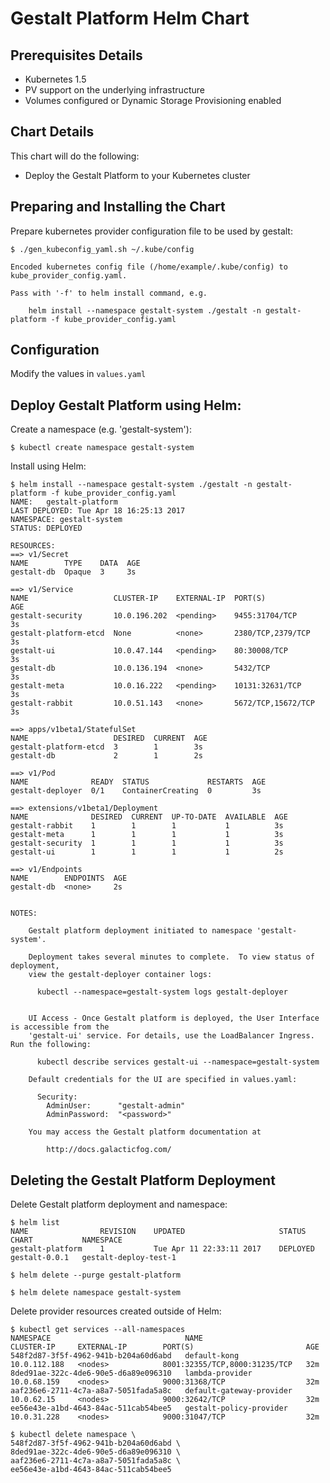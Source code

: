 # Gestalt Platform Helm Chart

## Prerequisites Details
* Kubernetes 1.5
* PV support on the underlying infrastructure
* Volumes configured or Dynamic Storage Provisioning enabled

## Chart Details
This chart will do the following:

* Deploy the Gestalt Platform to your Kubernetes cluster

## Preparing and Installing the Chart

Prepare kubernetes provider configuration file to be used by gestalt:

```
$ ./gen_kubeconfig_yaml.sh ~/.kube/config

Encoded kubernetes config file (/home/example/.kube/config) to kube_provider_config.yaml.

Pass with '-f' to helm install command, e.g.

    helm install --namespace gestalt-system ./gestalt -n gestalt-platform -f kube_provider_config.yaml
```


## Configuration
Modify the values in ```values.yaml```


## Deploy Gestalt Platform using Helm:

Create a namespace (e.g. 'gestalt-system'):
```
$ kubectl create namespace gestalt-system
```
Install using Helm:
```
$ helm install --namespace gestalt-system ./gestalt -n gestalt-platform -f kube_provider_config.yaml
NAME:   gestalt-platform
LAST DEPLOYED: Tue Apr 18 16:25:13 2017
NAMESPACE: gestalt-system
STATUS: DEPLOYED

RESOURCES:
==> v1/Secret
NAME        TYPE    DATA  AGE
gestalt-db  Opaque  3     3s

==> v1/Service
NAME                   CLUSTER-IP    EXTERNAL-IP  PORT(S)             AGE
gestalt-security       10.0.196.202  <pending>    9455:31704/TCP      3s
gestalt-platform-etcd  None          <none>       2380/TCP,2379/TCP   3s
gestalt-ui             10.0.47.144   <pending>    80:30008/TCP        3s
gestalt-db             10.0.136.194  <none>       5432/TCP            3s
gestalt-meta           10.0.16.222   <pending>    10131:32631/TCP     3s
gestalt-rabbit         10.0.51.143   <none>       5672/TCP,15672/TCP  3s

==> apps/v1beta1/StatefulSet
NAME                   DESIRED  CURRENT  AGE
gestalt-platform-etcd  3        1        3s
gestalt-db             2        1        2s

==> v1/Pod
NAME              READY  STATUS             RESTARTS  AGE
gestalt-deployer  0/1    ContainerCreating  0         3s

==> extensions/v1beta1/Deployment
NAME              DESIRED  CURRENT  UP-TO-DATE  AVAILABLE  AGE
gestalt-rabbit    1        1        1           1          3s
gestalt-meta      1        1        1           1          3s
gestalt-security  1        1        1           1          3s
gestalt-ui        1        1        1           1          2s

==> v1/Endpoints
NAME        ENDPOINTS  AGE
gestalt-db  <none>     2s


NOTES:

    Gestalt platform deployment initiated to namespace 'gestalt-system'.

    Deployment takes several minutes to complete.  To view status of deployment,
    view the gestalt-deployer container logs:

      kubectl --namespace=gestalt-system logs gestalt-deployer


    UI Access - Once Gestalt platform is deployed, the User Interface is accessible from the
    'gestalt-ui' service. For details, use the LoadBalancer Ingress.  Run the following:

      kubectl describe services gestalt-ui --namespace=gestalt-system

    Default credentials for the UI are specified in values.yaml:

      Security:
        AdminUser:      "gestalt-admin"
        AdminPassword:  "<password>"

    You may access the Gestalt platform documentation at

        http://docs.galacticfog.com/

```

## Deleting the Gestalt Platform Deployment

Delete Gestalt platform deployment and namespace:
```
$ helm list
NAME            	REVISION	UPDATED                 	STATUS  	CHART        	NAMESPACE            
gestalt-platform	1       	Tue Apr 11 22:33:11 2017	DEPLOYED	gestalt-0.0.1	gestalt-deploy-test-1

$ helm delete --purge gestalt-platform

$ helm delete namespace gestalt-system
```

Delete provider resources created outside of Helm:
```
$ kubectl get services --all-namespaces
NAMESPACE                              NAME                       CLUSTER-IP     EXTERNAL-IP        PORT(S)                         AGE
548f2d87-3f5f-4962-941b-b204a60d6abd   default-kong               10.0.112.188   <nodes>            8001:32355/TCP,8000:31235/TCP   32m
8ded91ae-322c-4de6-90e5-d6a89e096310   lambda-provider            10.0.68.159    <nodes>            9000:31368/TCP                  32m
aaf236e6-2711-4c7a-a8a7-5051fada5a8c   default-gateway-provider   10.0.62.15     <nodes>            9000:32642/TCP                  32m
ee56e43e-a1bd-4643-84ac-511cab54bee5   gestalt-policy-provider    10.0.31.228    <nodes>            9000:31047/TCP                  32m

$ kubectl delete namespace \
548f2d87-3f5f-4962-941b-b204a60d6abd \
8ded91ae-322c-4de6-90e5-d6a89e096310 \
aaf236e6-2711-4c7a-a8a7-5051fada5a8c \
ee56e43e-a1bd-4643-84ac-511cab54bee5
```

